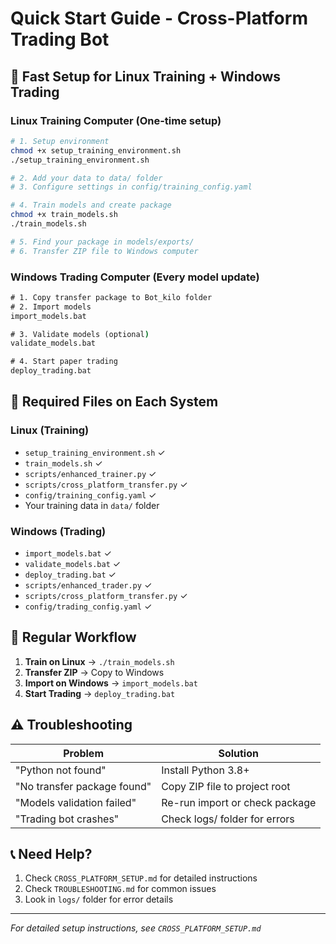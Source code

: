 # Quick Start Guide - Cross-Platform Trading Bot

## 🚀 Fast Setup for Linux Training + Windows Trading

### Linux Training Computer (One-time setup)
```bash
# 1. Setup environment
chmod +x setup_training_environment.sh
./setup_training_environment.sh

# 2. Add your data to data/ folder
# 3. Configure settings in config/training_config.yaml

# 4. Train models and create package
chmod +x train_models.sh
./train_models.sh

# 5. Find your package in models/exports/
# 6. Transfer ZIP file to Windows computer
```

### Windows Trading Computer (Every model update)
```cmd
# 1. Copy transfer package to Bot_kilo folder
# 2. Import models
import_models.bat

# 3. Validate models (optional)
validate_models.bat

# 4. Start paper trading
deploy_trading.bat
```

## 📁 Required Files on Each System

### Linux (Training)
- `setup_training_environment.sh` ✓
- `train_models.sh` ✓
- `scripts/enhanced_trainer.py` ✓
- `scripts/cross_platform_transfer.py` ✓
- `config/training_config.yaml` ✓
- Your training data in `data/` folder

### Windows (Trading)
- `import_models.bat` ✓
- `validate_models.bat` ✓
- `deploy_trading.bat` ✓
- `scripts/enhanced_trader.py` ✓
- `scripts/cross_platform_transfer.py` ✓
- `config/trading_config.yaml` ✓

## 🔄 Regular Workflow

1. **Train on Linux** → `./train_models.sh`
2. **Transfer ZIP** → Copy to Windows
3. **Import on Windows** → `import_models.bat`
4. **Start Trading** → `deploy_trading.bat`

## ⚠️ Troubleshooting

| Problem | Solution |
|---------|----------|
| "Python not found" | Install Python 3.8+ |
| "No transfer package found" | Copy ZIP file to project root |
| "Models validation failed" | Re-run import or check package |
| "Trading bot crashes" | Check logs/ folder for errors |

## 📞 Need Help?

1. Check `CROSS_PLATFORM_SETUP.md` for detailed instructions
2. Check `TROUBLESHOOTING.md` for common issues
3. Look in `logs/` folder for error details

---
*For detailed setup instructions, see `CROSS_PLATFORM_SETUP.md`*